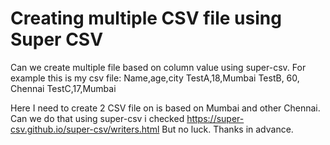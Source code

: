 
# Creating multiple CSV file using Super CSV

Can we create multiple file based on column value using super-csv.
For example this is my csv file:
Name,age,city
TestA,18,Mumbai
TestB, 60, Chennai
TestC,17,Mumbai

Here I need to create 2 CSV file on is based on Mumbai and other Chennai.
Can we do that using super-csv i checked
https://super-csv.github.io/super-csv/writers.html
But no luck.
Thanks in advance.

        